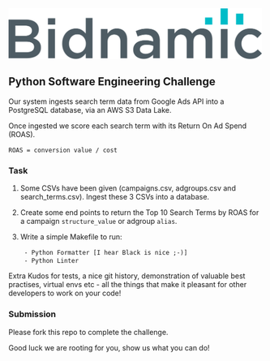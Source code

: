 <img src="logo.png" alt="drawing" width="500"/>

## Python Software Engineering Challenge

Our system ingests search term data from Google Ads API into a PostgreSQL database, via an AWS S3 Data Lake.

Once ingested we score each search term with its Return On Ad Spend (ROAS).

```text
ROAS = conversion value / cost
```

### Task

1. Some CSVs have been given (campaigns.csv, adgroups.csv and search_terms.csv). Ingest these 3 CSVs into a database.


2. Create some end points to return the Top 10 Search Terms by ROAS for a campaign `structure_value` or adgroup `alias`.


3. Write a simple Makefile to run:
   ```text
    - Python Formatter [I hear Black is nice ;-)]
    - Python Linter
    ```

Extra Kudos for tests, a nice git history, demonstration of valuable best practises, virtual envs etc - all the things that make it pleasant for other developers to work on your code!

### Submission

Please fork this repo to complete the challenge.

Good luck we are rooting for you, show us what you can do!
